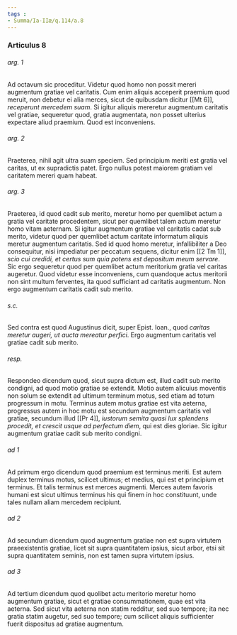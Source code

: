 ```yaml
---
tags : 
- Summa/Ia-IIæ/q.114/a.8
---
```


### Articulus 8

###### arg. 1
Ad octavum sic proceditur. Videtur quod homo non possit mereri augmentum gratiae vel caritatis. Cum enim aliquis acceperit praemium quod meruit, non debetur ei alia merces, sicut de quibusdam dicitur [[Mt 6]], *receperunt mercedem suam*. Si igitur aliquis mereretur augmentum caritatis vel gratiae, sequeretur quod, gratia augmentata, non posset ulterius expectare aliud praemium. Quod est inconveniens.

###### arg. 2
Praeterea, nihil agit ultra suam speciem. Sed principium meriti est gratia vel caritas, ut ex supradictis patet. Ergo nullus potest maiorem gratiam vel caritatem mereri quam habeat.

###### arg. 3
Praeterea, id quod cadit sub merito, meretur homo per quemlibet actum a gratia vel caritate procedentem, sicut per quemlibet talem actum meretur homo vitam aeternam. Si igitur augmentum gratiae vel caritatis cadat sub merito, videtur quod per quemlibet actum caritate informatum aliquis meretur augmentum caritatis. Sed id quod homo meretur, infallibiliter a Deo consequitur, nisi impediatur per peccatum sequens, dicitur enim [[2 Tm 1]], *scio cui credidi, et certus sum quia potens est depositum meum servare*. Sic ergo sequeretur quod per quemlibet actum meritorium gratia vel caritas augeretur. Quod videtur esse inconveniens, cum quandoque actus meritorii non sint multum ferventes, ita quod sufficiant ad caritatis augmentum. Non ergo augmentum caritatis cadit sub merito.

###### s.c.
Sed contra est quod Augustinus dicit, super Epist. Ioan., quod *caritas meretur augeri, ut aucta mereatur perfici*. Ergo augmentum caritatis vel gratiae cadit sub merito.

###### resp.
Respondeo dicendum quod, sicut supra dictum est, illud cadit sub merito condigni, ad quod motio gratiae se extendit. Motio autem alicuius moventis non solum se extendit ad ultimum terminum motus, sed etiam ad totum progressum in motu. Terminus autem motus gratiae est vita aeterna, progressus autem in hoc motu est secundum augmentum caritatis vel gratiae, secundum illud [[Pr 4]], *iustorum semita quasi lux splendens procedit, et crescit usque ad perfectum diem*, qui est dies gloriae. Sic igitur augmentum gratiae cadit sub merito condigni.

###### ad 1
Ad primum ergo dicendum quod praemium est terminus meriti. Est autem duplex terminus motus, scilicet ultimus; et medius, qui est et principium et terminus. Et talis terminus est merces augmenti. Merces autem favoris humani est sicut ultimus terminus his qui finem in hoc constituunt, unde tales nullam aliam mercedem recipiunt.

###### ad 2
Ad secundum dicendum quod augmentum gratiae non est supra virtutem praeexistentis gratiae, licet sit supra quantitatem ipsius, sicut arbor, etsi sit supra quantitatem seminis, non est tamen supra virtutem ipsius.

###### ad 3
Ad tertium dicendum quod quolibet actu meritorio meretur homo augmentum gratiae, sicut et gratiae consummationem, quae est vita aeterna. Sed sicut vita aeterna non statim redditur, sed suo tempore; ita nec gratia statim augetur, sed suo tempore; cum scilicet aliquis sufficienter fuerit dispositus ad gratiae augmentum.

